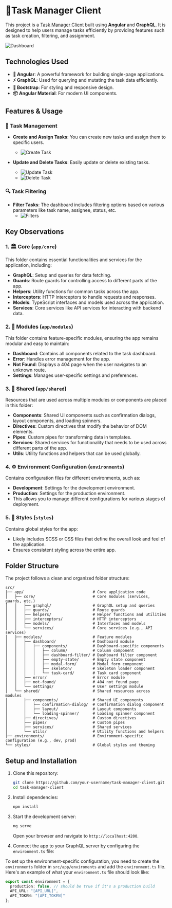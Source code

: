 # 📝Task Manager Client

This project is a [Task Manager Client](https://ng-recipe-book-19d7d.web.app/) built using **Angular** and **GraphQL**. It is designed to help users manage tasks efficiently by providing features such as task creation, filtering, and assignment.

![Dashboard](https://raw.githubusercontent.com/JulioAvalos/task-manager-client/refs/heads/master/public/assets/images/main-app.PNG)

## Technologies Used

- **🔧 Angular**: A powerful framework for building single-page applications.
- **⚡ GraphQL**: Used for querying and mutating the task data efficiently.
- **🎨 Bootstrap**: For styling and responsive design.
- **📦 Angular Material**: For modern UI components.

## Features & Usage

### 📝 Task Management

- **Create and Assign Tasks**: You can create new tasks and assign them to specific users.
  - ![Create Task](https://raw.githubusercontent.com/JulioAvalos/task-manager-client/refs/heads/master/public/assets/images/create-form.PNG)

- **Update and Delete Tasks**: Easily update or delete existing tasks.
  - ![Update Task](https://raw.githubusercontent.com/JulioAvalos/task-manager-client/refs/heads/master/public/assets/images/update-form.PNG)
  - ![Delete Task](https://raw.githubusercontent.com/JulioAvalos/task-manager-client/refs/heads/master/public/assets/images/delete-confirmation.PNG)

### 🔍 Task Filtering

- **Filter Tasks**: The dashboard includes filtering options based on various parameters like task name, assignee, status, etc.
  - ![Filters](https://raw.githubusercontent.com/JulioAvalos/task-manager-client/refs/heads/master/public/assets/images/dashboard-filter.PNG)

## Key Observations

### 1. 🏛️ Core (`app/core`)

This folder contains essential functionalities and services for the application, including:

- **GraphQL**: Setup and queries for data fetching.
- **Guards**: Route guards for controlling access to different parts of the app.
- **Helpers**: Utility functions for common tasks across the app.
- **Interceptors**: HTTP interceptors to handle requests and responses.
- **Models**: TypeScript interfaces and models used across the application.
- **Services**: Core services like API services for interacting with backend data.

### 2. 🧩 Modules (`app/modules`)

This folder contains feature-specific modules, ensuring the app remains modular and easy to maintain:

- **Dashboard**: Contains all components related to the task dashboard.
- **Error**: Handles error management for the app.
- **Not Found**: Displays a 404 page when the user navigates to an unknown route.
- **Settings**: Manages user-specific settings and preferences.

### 3. 🔄 Shared (`app/shared`)

Resources that are used across multiple modules or components are placed in this folder:

- **Components**: Shared UI components such as confirmation dialogs, layout components, and loading spinners.
- **Directives**: Custom directives that modify the behavior of DOM elements.
- **Pipes**: Custom pipes for transforming data in templates.
- **Services**: Shared services for functionality that needs to be used across different parts of the app.
- **Utils**: Utility functions and helpers that can be used globally.

### 4. ⚙️ Environment Configuration (`environments`)

Contains configuration files for different environments, such as:

- **Development**: Settings for the development environment.
- **Production**: Settings for the production environment.
- This allows you to manage different configurations for various stages of deployment.

### 5. 🎨 Styles (`styles`)

Contains global styles for the app:

- Likely includes SCSS or CSS files that define the overall look and feel of the application.
- Ensures consistent styling across the entire app.

## Folder Structure
The project follows a clean and organized folder structure:
```plaintext
src/
├── app/                              # Core application code
│   ├── core/                         # Core modules (services, guards, etc.)
│   │   ├── graphql/                  # GraphQL setup and queries
│   │   ├── guards/                   # Route guards
│   │   ├── helpers/                  # Helper functions and utilities
│   │   ├── interceptors/             # HTTP interceptors
│   │   ├── models/                   # Interfaces and models
│   │   └── services/                 # Core services (e.g., API services)
│   ├── modules/                      # Feature modules
│   │   ├── dashboard/                # Dashboard module
│   │   │   ├── components/           # Dashboard-specific components
│   │   │   │   ├── column/           # Column component
│   │   │   │   ├── dashboard-filter/ # Dashboard filter component
│   │   │   │   ├── empty-state/      # Empty state component
│   │   │   │   ├── modal-form/       # Modal form component
│   │   │   │   ├── skeleton/         # Skeleton loader component
│   │   │   │   └── task-card/        # Task card component
│   │   ├── error/                    # Error module
│   │   ├── not-found/                # 404 not found page
│   │   └── settings/                 # User settings module
│   └── shared/                       # Shared resources across modules
│       ├── components/               # Shared UI components
│       │   ├── confirmation-dialog/  # Confirmation dialog component
│       │   ├── layout/               # Layout components
│       │   └── loading-spinner/      # Loading spinner component
│       ├── directives/               # Custom directives
│       ├── pipes/                    # Custom pipes
│       ├── services/                 # Shared services
│       └── utils/                    # Utility functions and helpers
├── environments/                     # Environment-specific configuration (e.g., dev, prod)
└── styles/                           # Global styles and theming

```

## Setup and Installation

1. Clone this repository:
   ```bash  
   git clone https://github.com/your-username/task-manager-client.git  
   cd task-manager-client  
   ```  

2. Install dependencies:
   ```bash  
   npm install  
   ```  

3. Start the development server:
   ```bash  
   ng serve  
   ```  
   Open your browser and navigate to `http://localhost:4200`.

4. Connect the app to your GraphQL server by configuring the `environment.ts` file:

To set up the environment-specific configuration, you need to create the `environments` folder in `src/app/enviroments` and add the `environment.ts` file. Here's an example of what your `environment.ts` file should look like:

```typescript
export const environment = {
  production: false, // should be true if it's a production build
  API_URL: "[API_URL]",
  API_TOKEN: "[API_TOKEN]"
};
```
